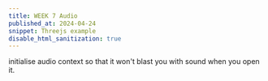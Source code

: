 ```yaml
---
title: WEEK 7 Audio
published_at: 2024-04-24
snippet: Threejs example
disable_html_sanitization: true
---
```


initialise audio context so that it won't blast you with sound when you open it.
